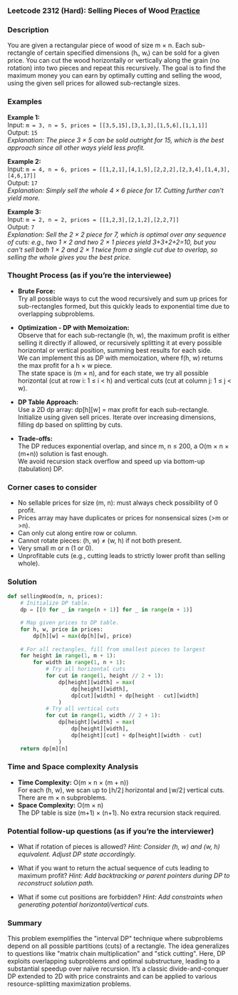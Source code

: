 ### Leetcode 2312 (Hard): Selling Pieces of Wood [Practice](https://leetcode.com/problems/selling-pieces-of-wood)

### Description  
You are given a rectangular piece of wood of size m × n. Each sub-rectangle of certain specified dimensions (hᵢ, wᵢ) can be sold for a given price. You can cut the wood horizontally or vertically along the grain (no rotation) into two pieces and repeat this recursively. The goal is to find the maximum money you can earn by optimally cutting and selling the wood, using the given sell prices for allowed sub-rectangle sizes.

### Examples  

**Example 1:**  
Input: `m = 3, n = 5, prices = [[3,5,15],[3,1,3],[1,5,6],[1,1,1]]`  
Output: `15`  
*Explanation: The piece 3 × 5 can be sold outright for 15, which is the best approach since all other ways yield less profit.*

**Example 2:**  
Input: `m = 4, n = 6, prices = [[1,2,1],[4,1,5],[2,2,2],[2,3,4],[1,4,3],[4,6,17]]`  
Output: `17`  
*Explanation: Simply sell the whole 4 × 6 piece for 17. Cutting further can't yield more.*

**Example 3:**  
Input: `m = 2, n = 2, prices = [[1,2,3],[2,1,2],[2,2,7]]`  
Output: `7`  
*Explanation: Sell the 2 × 2 piece for 7, which is optimal over any sequence of cuts: e.g., two 1 × 2 and two 2 × 1 pieces yield 3+3+2+2=10, but you can't sell both 1 × 2 and 2 × 1 twice from a single cut due to overlap, so selling the whole gives you the best price.*

### Thought Process (as if you’re the interviewee)  

- **Brute Force:**  
  Try all possible ways to cut the wood recursively and sum up prices for sub-rectangles formed, but this quickly leads to exponential time due to overlapping subproblems.

- **Optimization - DP with Memoization:**  
  Observe that for each sub-rectangle (h, w), the maximum profit is either selling it directly if allowed, or recursively splitting it at every possible horizontal or vertical position, summing best results for each side.  
  We can implement this as DP with memoization, where f(h, w) returns the max profit for a h × w piece.  
  The state space is (m × n), and for each state, we try all possible horizontal (cut at row i: 1 ≤ i < h) and vertical cuts (cut at column j: 1 ≤ j < w).

- **DP Table Approach:**  
  Use a 2D dp array: dp[h][w] = max profit for each sub-rectangle. Initialize using given sell prices. Iterate over increasing dimensions, filling dp based on splitting by cuts.

- **Trade-offs:**  
  The DP reduces exponential overlap, and since m, n ≤ 200, a O(m × n × (m+n)) solution is fast enough.  
  We avoid recursion stack overflow and speed up via bottom-up (tabulation) DP.

### Corner cases to consider  
- No sellable prices for size (m, n): must always check possibility of 0 profit.
- Prices array may have duplicates or prices for nonsensical sizes (>m or >n).
- Can only cut along entire row or column.
- Cannot rotate pieces: (h, w) ≠ (w, h) if not both present.
- Very small m or n (1 or 0).
- Unprofitable cuts (e.g., cutting leads to strictly lower profit than selling whole).

### Solution

```python
def sellingWood(m, n, prices):
    # Initialize DP table.
    dp = [[0 for _ in range(n + 1)] for _ in range(m + 1)]

    # Map given prices to DP table.
    for h, w, price in prices:
        dp[h][w] = max(dp[h][w], price)
    
    # For all rectangles, fill from smallest pieces to largest
    for height in range(1, m + 1):
        for width in range(1, n + 1):
            # Try all horizontal cuts
            for cut in range(1, height // 2 + 1):
                dp[height][width] = max(
                    dp[height][width],
                    dp[cut][width] + dp[height - cut][width]
                )
            # Try all vertical cuts
            for cut in range(1, width // 2 + 1):
                dp[height][width] = max(
                    dp[height][width],
                    dp[height][cut] + dp[height][width - cut]
                )
    return dp[m][n]
```

### Time and Space complexity Analysis  

- **Time Complexity:** O(m × n × (m + n))  
    For each (h, w), we scan up to ⌊h/2⌋ horizontal and ⌊w/2⌋ vertical cuts. There are m × n subproblems.
- **Space Complexity:** O(m × n)  
    The DP table is size (m+1) × (n+1). No extra recursion stack required.

### Potential follow-up questions (as if you’re the interviewer)  

- What if rotation of pieces is allowed?
  *Hint: Consider (h, w) and (w, h) equivalent. Adjust DP state accordingly.*

- What if you want to return the actual sequence of cuts leading to maximum profit?
  *Hint: Add backtracking or parent pointers during DP to reconstruct solution path.*

- What if some cut positions are forbidden?
  *Hint: Add constraints when generating potential horizontal/vertical cuts.*

### Summary
This problem exemplifies the "interval DP" technique where subproblems depend on all possible partitions (cuts) of a rectangle. The idea generalizes to questions like "matrix chain multiplication" and "stick cutting". Here, DP exploits overlapping subproblems and optimal substructure, leading to a substantial speedup over naïve recursion. It’s a classic divide-and-conquer DP extended to 2D with price constraints and can be applied to various resource-splitting maximization problems.